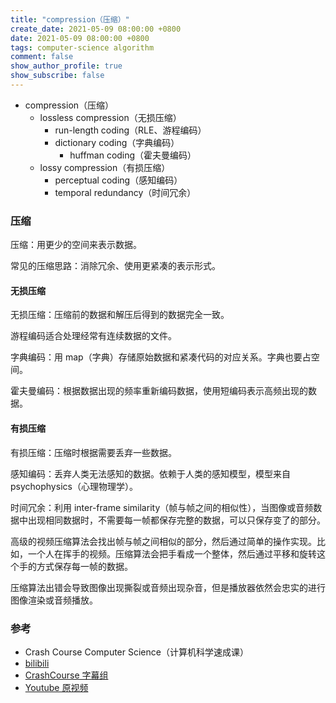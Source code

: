 ```yaml
---
title: "compression（压缩）"
create_date: 2021-05-09 08:00:00 +0800
date: 2021-05-09 08:00:00 +0800
tags: computer-science algorithm
comment: false
show_author_profile: true
show_subscribe: false
---
```


- compression（压缩）
  - lossless compression（无损压缩）
    - run-length coding（RLE、游程编码）
    - dictionary coding（字典编码）
      - huffman coding（霍夫曼编码）
  - lossy compression（有损压缩）
    - perceptual coding（感知编码）
    - temporal redundancy（时间冗余）

### 压缩

压缩：用更少的空间来表示数据。

常见的压缩思路：消除冗余、使用更紧凑的表示形式。

#### 无损压缩

无损压缩：压缩前的数据和解压后得到的数据完全一致。

游程编码适合处理经常有连续数据的文件。

字典编码：用 map（字典）存储原始数据和紧凑代码的对应关系。字典也要占空间。

霍夫曼编码：根据数据出现的频率重新编码数据，使用短编码表示高频出现的数据。

#### 有损压缩

有损压缩：压缩时根据需要丢弃一些数据。

感知编码：丢弃人类无法感知的数据。依赖于人类的感知模型，模型来自 psychophysics（心理物理学）。

时间冗余：利用 inter-frame similarity（帧与帧之间的相似性），当图像或音频数据中出现相同数据时，不需要每一帧都保存完整的数据，可以只保存变了的部分。

高级的视频压缩算法会找出帧与帧之间相似的部分，然后通过简单的操作实现。比如，一个人在挥手的视频。压缩算法会把手看成一个整体，然后通过平移和旋转这个手的方式保存每一帧的数据。

压缩算法出错会导致图像出现撕裂或音频出现杂音，但是播放器依然会忠实的进行图像渲染或音频播放。

### 参考

- Crash Course Computer Science（计算机科学速成课）
- [bilibili](https://www.bilibili.com/video/BV1EW411u7th)
- [CrashCourse 字幕组](https://github.com/1c7/crash-course-computer-science-chinese)
- [Youtube 原视频](https://www.youtube.com/playlist?list=PL8dPuuaLjXtNlUrzyH5r6jN9ulI)
